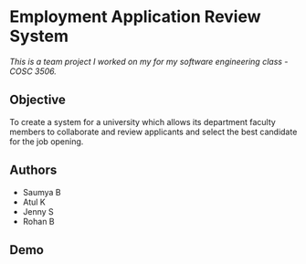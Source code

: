 # Employment Application Review System 

*This is a team project I worked on my for my software engineering
class - COSC 3506.* 

## Objective

To create a system for a university which allows its 
department faculty members to collaborate and review applicants
and select the best candidate for the job opening. 

## Authors

- Saumya B
- Atul K 
- Jenny S
- Rohan B

## Demo

